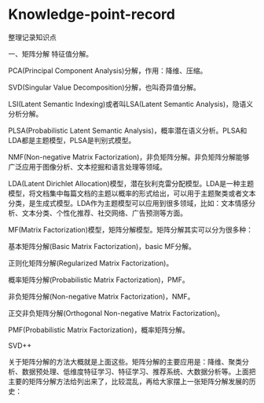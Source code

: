# Knowledge-point-record
整理记录知识点

一、矩阵分解
特征值分解。

PCA(Principal Component Analysis)分解，作用：降维、压缩。

SVD(Singular Value Decomposition)分解，也叫奇异值分解。

LSI(Latent Semantic Indexing)或者叫LSA(Latent Semantic Analysis)，隐语义分析分解。

PLSA(Probabilistic Latent Semantic Analysis)，概率潜在语义分析。PLSA和LDA都是主题模型，PLSA是判别式模型。

NMF(Non-negative Matrix Factorization)，非负矩阵分解。非负矩阵分解能够广泛应用于图像分析、文本挖掘和语言处理等领域。

LDA(Latent Dirichlet Allocation)模型，潜在狄利克雷分配模型。LDA是一种主题模型，将文档集中每篇文档的主题以概率的形式给出，可以用于主题聚类或者文本分类，是生成式模型。LDA作为主题模型可以应用到很多领域，比如：文本情感分析、文本分类、个性化推荐、社交网络、广告预测等方面。

MF(Matrix Factorization)模型，矩阵分解模型。矩阵分解其实可以分为很多种：

基本矩阵分解(Basic Matrix Factorization)，basic MF分解。

正则化矩阵分解(Regularized Matrix Factorization)。

概率矩阵分解(Probabilistic Matrix Factorization)，PMF。

非负矩阵分解(Non-negative Matrix Factorization)，NMF。

正交非负矩阵分解(Orthogonal Non-negative Matrix Factorization)。

PMF(Probabilistic Matrix Factorization)，概率矩阵分解。

SVD++

关于矩阵分解的方法大概就是上面这些。矩阵分解的主要应用是：降维、聚类分析、数据预处理、低维度特征学习、特征学习、推荐系统、大数据分析等。上面把主要的矩阵分解方法给列出来了，比较混乱，再给大家摆上一张矩阵分解发展的历史：
